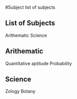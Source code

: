 
#Subject 
list of subjects 
## List of Subjects 
Arithematic
Science
## Arithematic
Quantitative aptitude 
Probability
## Science
Zology 
Botany 
  

